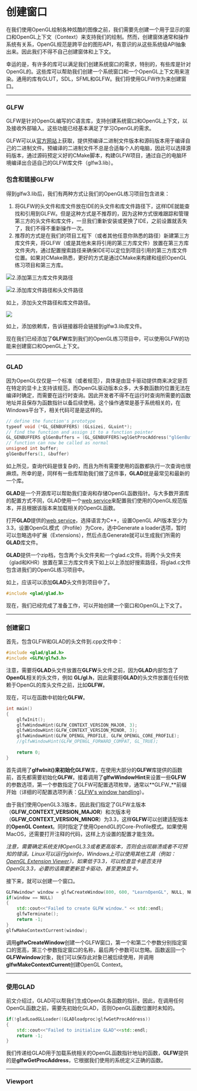 # 创建窗口

在我们使用OpenGL绘制各种炫酷的图像之前，我们需要先创建一个用于显示的窗口和OpenGL上下文（Context）来支持我们的绘制。然而，创建窗体通常和操作系统有关系，OpenGL规范是跨平台的图形API，有意识的从这些系统级API抽象出来。因此我们不得不自己创建窗体和上下文。

幸运的是，有许多的库可以满足我们创建系统窗口的需求，特别的，有些库是针对OpenGL的。这些库可以帮助我们创建一个系统窗口和一个OpenGL上下文用来渲染。通用的库有GLUT，SDL，SFML和GLFW。我们将使用GLFW作为来创建窗口。

------

### GLFW

GLFW是针对OpenGL编写的C语言库，支持创建系统窗口和OpenGL上下文，以及接收外部输入。这些功能已经基本满足了学习OpenGL的需求。

GLFW可以从[官方网站](https://www.glfw.org/download.html)上获取，提供预编译二进制文件版本和源码版本用于编译自己的二进制文件。预编译的二进制文件不总是合适每个人的电脑，因此可以选择源码版本，通过源码预定义好的CMake脚本，构建GLFW项目，通过自己的电脑环境编译出合适自己的GLFW库文件（glfw3.lib）。

### 包含和链接GLFW

得到glfw3.lib后，我们有两种方式让我们的OpenGL练习项目包含进来：

1. 将GLFW的头文件和库文件放在IDE的头文件和库文件路径下，这样IDE就能查找和引用到GLFW。但是这种方式是不推荐的，因为这种方式很难跟踪和管理第三方的头文件和库文件，一旦我们重新安装或更换了IDE，之前设置就丢失了，我们不得不重新操作一次。
2. 推荐的方式是在我们的项目工程下（或者其他任意你熟悉的路径）新建第三方库文件夹，将GLFW（或是其他未来将引用的第三方库文件）放置在第三方库文件夹内，通过配置搜索路径来确保IDE可以定位到项目引用的第三方库文件位置。如果对CMake熟悉，更好的方式是通过CMake来构建和组织OpenGL练习项目和第三方库。

![2.添加第三方库文件夹路径](images/2.添加第三方库文件夹路径.png)

![2.添加库文件路径和头文件路径](images/2.添加库文件路径和头文件路径.png)

如上，添加头文件路径和库文件路径。

![](images/2.添加依赖库.png)

如上，添加依赖库，告诉链接器将会链接到glfw3.lib库文件。

现在我们已经添加了**GLFW**库到我们的OpenGL练习项目中，可以使用GLFW的功能来创建窗口和OpenGL上下文。

------

### GLAD

因为OpenGL仅仅是一个标准（或者规范），具体是由显卡驱动提供商来决定是否在特定的显卡上支持该规范，而OpenGL驱动版本众多，大多数函数的位置无法在编译时确定，而需要在运行时查询。因此开发者不得不在运行时查询所需要的函数地址并且保存为函数指针以备后续使用。这个操作通常是基于系统相关的，在Windows平台下，相关代码可是是这样的。

```c++
// define the function's prototype
typeof void (*GL_GENBUFFERS) (GLsizei, GLuint*);
// find the function and assign it to a function pointer
GL_GENBUFFERS glGenBuffers = (GL_GENBUFFERS)wglGetProcAddress("glGenBuffers");
// function can now be called as normal
unsigned int buffer;
glGenBuffers(1, &buffer)
```

如上所见，查询代码是很复杂的，而且为所有需要使用的函数都执行一次查询也很麻烦。所幸的是，同样有一些库帮助我们做了这件事，**GLAD**就是最常见和最新的一个库。

**GLAD**是一个开源库可以帮助我们查询和存储OpenGL函数指针。与大多数开源库的配置方式不同，GLAD使用一个[web service](https://glad.dav1d.de/)来配置我们使用的OpenGL规范版本，并且根据该版本来加载相关的OpenGL函数。

打开**GLAD**提供的[web service](https://glad.dav1d.de/)，选择语言为C++，设置OpenGL API版本至少为3.3，设置OpenGL模式（Profile）为Core，选中Generate a loader选项，暂时可以忽略选中扩展（Extensions），然后点击Generate就可以生成我们所需的**GLAD**库文件。

**GLAD**提供一个zip档，包含两个头文件夹和一个glad.c文件。将两个头文件夹（glad和KHR）放置在第三方库文件夹下如上以上添加好搜索路径，将glad.c文件包含进我们的OpenGL练习项目中。

如上，应该可以添加**GLAD**头文件到项目中了。

```c++
#include <glad/glad.h>
```

现在，我们已经完成了准备工作，可以开始创建一个窗口和OpenGL上下文了。

------

### 创建窗口

首先，包含GLFW和GLAD的头文件到.cpp文件中：

```c++
#include <glad/glad.h>
#include <GLFW/glfw3.h>
```

注意，需要将**GLAD**头文件放置在**GLFW**头文件之前，因为**GLAD**内部包含了**OpenGL**相关的头文件，例如 **GL/gl.h**，因此需要将**GLAD**的头文件放置在任何依赖于OpenGL的库头文件之前，比如**GLFW**。

现在，可以在函数中初始化**GLFW**。

```c++
int main()
{
    glfwInit();
    glfwWindowHint(GLFW_CONTEXT_VERSION_MAJOR, 3);
    glfwWindowHint(GLFW_CONTEXT_VERSION_MINOR, 3);
    glfwWindowHint(GLFW_OPENGL_PROFILE, GLFW_OPENGL_CORE_PROFILE);
    //glfwWindowHint(GLFW_OPENGL_FORWARD_COMPAT, GL_TRUE);
    
    return 0;
}
```

首先调用了**glfwInit()**来初始化**GLFW**库，在使用大部分的**GLFW**库提供的函数前，首先都需要初始化**GLFW**。接着调用了**glfwWindowHint**来设置一些**GLFW**的参数选项，第一个参数指定了GLFW可配置选项枚举，通常以**GLFW_**前缀开始（详细的可配置选项列表：[GLFW's window handling](http://www.glfw.org/docs/latest/window.html#window_hints)）。

由于我们使用OpenGL3.3版本，因此我们指定了GLFW主版本（**GLFW_CONTEXT_VERSION_MAJOR**）和次版本号（**GLFW_CONTEXT_VERSION_MINOR**）为3.3，这样**GLFW**可以创建适配版本的**OpenGL Context**。同时指定了使用OpendGL的Core-Profile模式。如果使用MacOS，还需要打开注释的代码，这样上方设置的配置才能生效。

*注意，需要确定系统支持OpenGL3.3或者更高版本，否则会出现崩溃或者不可预知的错误。Linux可以运行glxinfo，Windows上可以使用其他工具（例如：[OpenGL Extension Viewer](http://download.cnet.com/OpenGL-Extensions-Viewer/3000-18487_4-34442.html)）。如果低于3.3，可以检查显卡是否支持OpenGL3.3，必要的话需要更新显卡驱动，甚至更换显卡。*

接下来，就可以创建一个窗口。

```c++
GLFWwindow* window = glfwCreateWindow(800, 600, "LearnOpenGL", NULL, NULL);
if(window == NULL)
{
	std::cout<<"Failed to create GLFW window." << std::endl;
	glfwTerminate();
	return -1;
}
glfwMakeContextCurrent(window);
```

调用**glfwCreateWindow**创建一个GLFW窗口，第一个和第二个参数分别指定窗口的宽高，第三个参数指定窗口的名称，最后两个参数可以忽略。函数返回一个**GLFWwindow**对象，我们可以保存此对象已被后续使用，并调用**glfwMakeContextCurrent**创建OpenGL Context。

------

### 使用GLAD

前文介绍过，GLAD可以帮我们生成OpenGL各函数的指针。因此，在调用任何OpenGL函数之前，需要先初始化GLAD，否则OpenGL函数位置时未知的。

```c++
if(!gladLoadGLLoader((GLADloadproc)glfwGetProcAddress))
{
    std::cout<<"Failed to initialize GLAD"<<std::endl;
    return -1;
}
```

我们传递给GLAD用于加载系统相关的OpenGL函数指针地址的函数，**GLFW**提供的是**glfwGetProcAddress**，它根据我们使用的系统定义正确的函数。

------

### Viewport

